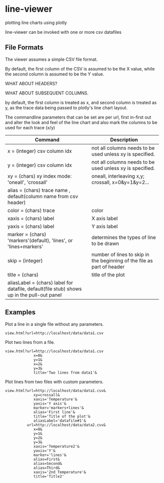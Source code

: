 # line-viewer

plotting line charts using plotly

line-viewer can be invoked with one or more csv datafiles

## File Formats

The viewer assumes a simple CSV file format.

By default, the first column of the CSV is assumed to be the X value, while the second column is assumed to be the Y value.  

WHAT ABOUT HEADERS?

WHAT ABOUT SUBSEQUENT COLUMNS.


by default, the first column is treated as x, and second column is treated
as y, as the trace data being passed to plotly's line chart layout.

 
 The commandline parameters that can be set are per url, first in-first out
and alter the look and feel of the line chart and also mark the columns
to be used for each trace (x/y)

| Command | Description |
| --- | --- |
| x = (integer) csv column idx | not all columns needs to be used unless xy is specified. |
| y = (integer) csv column idx | not all columns needs to be used unless xy is specified. |
| xy = (chars) xy index mode: 'oneall', 'crossall' | oneall, interleaving x,y; crossall, x=0&y=1&y=2... |
| alias = (chars) trace name , default(column name from csv header) | |
| color = (chars) trace | color |
| xaxis = (chars) label | X axis label |
| yaxis = (chars) label | Y axis label |
| marker = (chars) 'markers'(default), 'lines', or 'lines+markers' | determines the types of line to be drawn |
| skip = (integer) | number of lines to skip in the beginning of the file as part of header |
|   title = (chars) | title of the plot |
|   aliasLabel = (chars) label for datafile, default(file stub) shows up in the pull-out panel

## Examples

Plot a line in a single file without any parameters.

```
view.html?url=http://localhost/data/data1.csv

```

Plot two lines from a file.

```
view.html?url=http://localhost/data/data1.csv
             x=0&
             y=1&
             x=2&
             y=3&
             title='Two lines from data1'&

```

Plot lines from two files with custom parameters.

```
view.html?url=http://localhost/data/data1.csv&
             xy=crossall&
             xaxis='Temperature'&
             yaxis='Y axis'&
             marker='markers+lines'&
             alias='First line'&
             title='Title of the plot'&
             aliasLabel='datafile#1'&
          url=http://localhost/data/data2.csv&
             x=0&
             y=1&
             y=2&
             y=3&
             xaxis='Temperature2'&
             yaxis='Y'&
             marker='lines'&
             alias=First&
             alias=Second&
             alias=Third&
             xaxis='2nd Temperature'&
             title='Title2'
```


